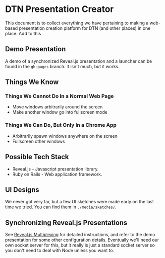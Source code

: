 # DTN Presentation Creator

This document is to collect everything we have pertaining to making a web-based
presentation creation platform for DTN (and other places) in one place. Add to
this

## Demo Presentation

A demo of a synchronized Reveal.js presentation and a launcher can be found in
the `gh-pages` branch. It isn't much, but it works.

## Things We Know

### Things We Cannot Do In a Normal Web Page

* Move windows arbitrarily around the screen
* Make another window go into fullscreen mode

### Things We Can Do, But Only In a Chrome App

* Arbitrarily spawn windows anywhere on the screen
* Fullscreen other windows

## Possible Tech Stack

* Reveal.js - Javascript presentation library.
* Ruby on Rails - Web application framework.

## UI Designs

We never got very far, but a few UI sketches were made early on the last time we
tried. You can find them in `./media/sketches/`.

## Synchronizing Reveal.js Presentations

See [Reveal.js Multiplexing](https://github.com/hakimel/reveal.js/#multiplexing)
for detailed instructions, and refer to the demo presentation for some other
configuration details. Eventually we'll need our own socket server for this,
but it really is just a standard socket server so you don't need to deal with
Node unless you want to.

